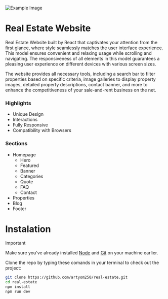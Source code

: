 ![Example Image](./public/images/final.png)

# Real Estate Website

Real Estate Website built by React that captivates your attention from the first glance, where style seamlessly matches the user interface experience. This model ensures convenient and relaxing usage while scrolling and navigating. The responsiveness of all elements in this model guarantees a pleasing user experience on different devices with various screen sizes.

The website provides all necessary tools, including a search bar to filter properties based on specific criteria, image galleries to display property images, detailed property descriptions, contact banner, and more to enhance the competitiveness of your sale-and-rent business on the net.

### Highlights

* Unique Design
* Interactions
* Fully Responsive
* Compatibility with Browsers

### Sections

* Homepage
    * Hero
    * Featured
    * Banner
    * Categories
    * Quote
    * FAQ
    * Contact
* Properties
* Blog
* Footer

# Instalation

> [!IMPORTANT]
> Make sure you've already installed [Node](https://nodejs.org/en) and [Git](https://git-scm.com/) on your machine earlier.

Clone the repo by typing these comands in your terminal to check out the project:

```bash
git clone https://github.com/artyom250/real-estate.git
cd real-estate
npm install
npm run dev
```